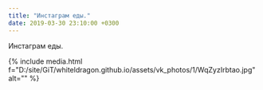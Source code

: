 ```yaml
---
title: "Инстаграм еды."
date: 2019-03-30 23:10:00 +0300
---
```


Инстаграм еды.

{% include media.html f="D:/site/GiT/whiteldragon.github.io/assets/vk_photos/1/WqZyzIrbtao.jpg" alt="" %}
